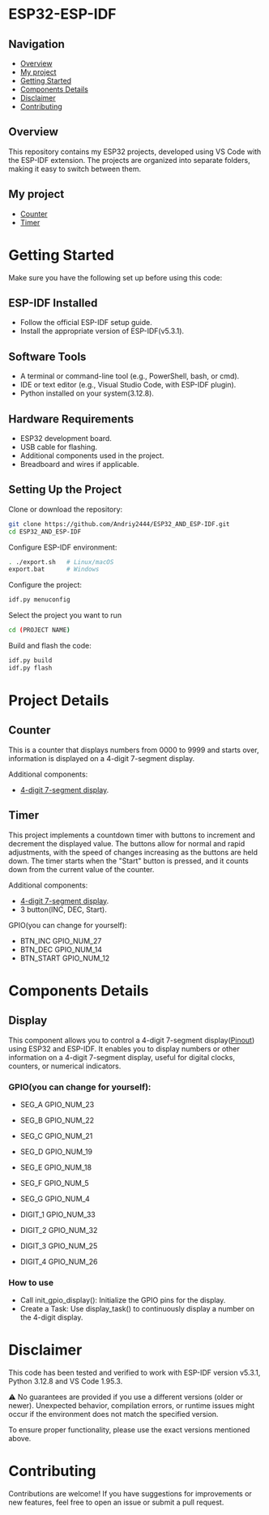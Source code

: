 # **ESP32-ESP-IDF**

## **Navigation**
- [Overview](#Overview)
- [My project](#My-project)
- [Getting Started](#Getting-Started)
- [Components Details](#Components-Details)
- [Disclaimer](#Disclaimer)
- [Contributing](#Contributing)



## **Overview**
This repository contains my ESP32 projects, developed using VS Code with the ESP-IDF extension. The projects are organized into separate folders, making it easy to switch between them.



## **My project**
- [Counter](#Counter)
- [Timer](#Timer)



# **Getting Started**

Make sure you have the following set up before using this code:



## **ESP-IDF Installed**
- Follow the official ESP-IDF setup guide.
- Install the appropriate version of ESP-IDF(v5.3.1).



## **Software Tools**
- A terminal or command-line tool (e.g., PowerShell, bash, or cmd).
- IDE or text editor (e.g., Visual Studio Code, with ESP-IDF plugin).
- Python installed on your system(3.12.8).



## **Hardware Requirements**
- ESP32 development board.
- USB cable for flashing.
- Additional components used in the project.
- Breadboard and wires if applicable.



## **Setting Up the Project**
Clone or download the repository:
```bash
git clone https://github.com/Andriy2444/ESP32_AND_ESP-IDF.git
cd ESP32_AND_ESP-IDF
```

Configure ESP-IDF environment:
```bash
. ./export.sh   # Linux/macOS  
export.bat      # Windows  
```

Configure the project:
```bash
idf.py menuconfig
```

Select the project you want to run
```bash
cd (PROJECT NAME)
```

Build and flash the code:
```bash
idf.py build  
idf.py flash 
```



# **Project Details**


## **Counter**
This is a counter that displays numbers from 0000 to 9999 and starts over, information is displayed on a 4-digit 7-segment display.


Additional components:
- [4-digit 7-segment display](#Display).
  


## **Timer**
This project implements a countdown timer with buttons to increment and decrement the displayed value. The buttons allow for normal and rapid adjustments, with the speed of changes increasing as the buttons are held down. The timer starts when the "Start" button is pressed, and it counts down from the current value of the counter.

Additional components:
- [4-digit 7-segment display](#Display).
- 3 button(INC, DEC, Start).

GPIO(you can change for yourself):

- BTN_INC GPIO_NUM_27
- BTN_DEC GPIO_NUM_14
- BTN_START GPIO_NUM_12

# **Components Details**

## **Display**
This component allows you to control a 4-digit 7-segment display([Pinout](./Pinout/4-digit-display.png)) using ESP32 and ESP-IDF. It enables you to display numbers or other information on a 4-digit 7-segment display, useful for digital clocks, counters, or numerical indicators.

### GPIO(you can change for yourself):
- SEG_A GPIO_NUM_23
- SEG_B GPIO_NUM_22
- SEG_C GPIO_NUM_21
- SEG_D GPIO_NUM_19
- SEG_E GPIO_NUM_18
- SEG_F GPIO_NUM_5
- SEG_G GPIO_NUM_4

- DIGIT_1 GPIO_NUM_33
- DIGIT_2 GPIO_NUM_32
- DIGIT_3 GPIO_NUM_25
- DIGIT_4 GPIO_NUM_26

### How to use
- Call init_gpio_display(): Initialize the GPIO pins for the display.
- Create a Task: Use display_task() to continuously display a number on the 4-digit display.

# **Disclaimer**
This code has been tested and verified to work with ESP-IDF version v5.3.1, Python 3.12.8 and VS Code 1.95.3.

⚠️ No guarantees are provided if you use a different versions (older or newer).
Unexpected behavior, compilation errors, or runtime issues might occur if the environment does not match the specified version.

To ensure proper functionality, please use the exact versions mentioned above.



# **Contributing**
Contributions are welcome! If you have suggestions for improvements or new features, feel free to open an issue or submit a pull request.
